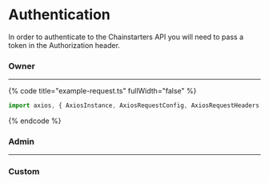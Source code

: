 # Authentication

In order to authenticate to the Chainstarters API you will need to pass a token in the Authorization header.

### Owner

***

{% code title="example-request.ts" fullWidth="false" %}
```typescript
import axios, { AxiosInstance, AxiosRequestConfig, AxiosRequestHeaders } from 'axios'


```
{% endcode %}

### Admin

***

### Custom
